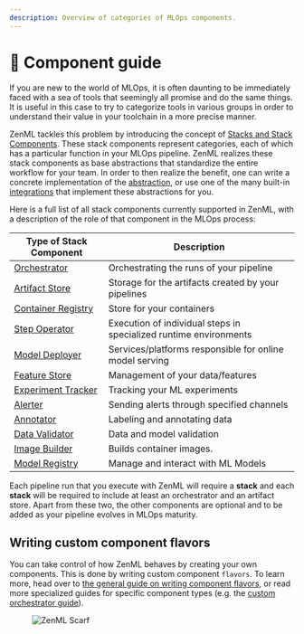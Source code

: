 ```yaml
---
description: Overview of categories of MLOps components.
---
```


# 📜 Component guide

If you are new to the world of MLOps, it is often daunting to be immediately faced with a sea of tools that seemingly all promise and do the same things. It is useful in this case to try to categorize tools in various groups in order to understand their value in your toolchain in a more precise manner.

ZenML tackles this problem by introducing the concept of [Stacks and Stack Components](../../user-guide/production-guide/understand-stacks.md). These stack components represent categories, each of which has a particular function in your MLOps pipeline. ZenML realizes these stack components as base abstractions that standardize the entire workflow for your team. In order to then realize the benefit, one can write a concrete implementation of the [abstraction](../custom-stack-solutions/implement-a-custom-stack-component.md), or use one of the many built-in [integrations](integration-overview.md) that implement these abstractions for you.

Here is a full list of all stack components currently supported in ZenML, with a description of the role of that component in the MLOps process:

| **Type of Stack Component**                 | **Description**                                                   |
| ------------------------------------------- | ----------------------------------------------------------------- |
| [Orchestrator](orchestrators/README.md)              | Orchestrating the runs of your pipeline                           |
| [Artifact Store](artifact-stores/README.md)          | Storage for the artifacts created by your pipelines               |
| [Container Registry](container-registries/README.md) | Store for your containers                                         |
| [Step Operator](step-operators/README.md)            | Execution of individual steps in specialized runtime environments |
| [Model Deployer](model-deployers/README.md)          | Services/platforms responsible for online model serving           |
| [Feature Store](feature-stores/README.md)            | Management of your data/features                                  |
| [Experiment Tracker](experiment-trackers/README.md)  | Tracking your ML experiments                                      |
| [Alerter](alerters/README.md)                        | Sending alerts through specified channels                         |
| [Annotator](annotators/README.md)                    | Labeling and annotating data                                      |
| [Data Validator](data-validators/README.md)          | Data and model validation                                         |
| [Image Builder](image-builders/README.md)            | Builds container images.                                          |
| [Model Registry](model-registries/README.md)         | Manage and interact with ML Models                                |

Each pipeline run that you execute with ZenML will require a **stack** and each **stack** will be required to include at least an orchestrator and an artifact store. Apart from these two, the other components are optional and to be added as your pipeline evolves in MLOps maturity.

## Writing custom component flavors

You can take control of how ZenML behaves by creating your own components. This is done by writing custom component `flavors`. To learn more, head over to [the general guide on writing component flavors](../custom-stack-solutions/implement-a-custom-stack-component.md), or read more specialized guides for specific component types (e.g. the [custom orchestrator guide](orchestrators/custom.md)).

<figure><img src="https://static.scarf.sh/a.png?x-pxid=f0b4f458-0a54-4fcd-aa95-d5ee424815bc" alt="ZenML Scarf"><figcaption></figcaption></figure>
